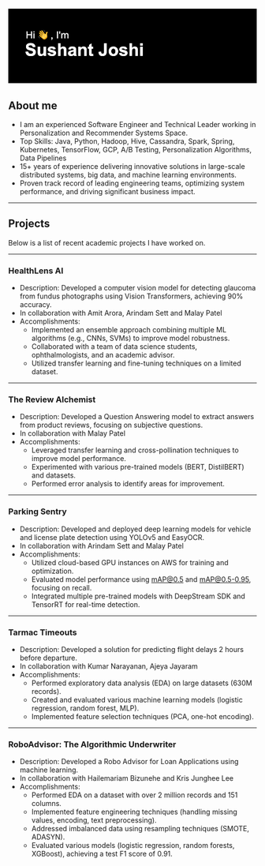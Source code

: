 ![Hi](header.png)

## About me 

- I am an experienced Software Engineer and Technical Leader working in Personalization and Recommender Systems Space.
- Top Skills: Java, Python, Hadoop, Hive, Cassandra, Spark, Spring, Kubernetes, TensorFlow, GCP, A/B Testing, Personalization Algorithms, Data Pipelines
- 15+ years of experience delivering innovative solutions in large-scale distributed systems, big data, and machine learning environments.
- Proven track record of leading engineering teams, optimizing system performance, and driving significant business impact.

---

## Projects
Below is a list of recent academic projects I have worked on.

---
### HealthLens AI
  - Description: Developed a computer vision model for detecting glaucoma from fundus photographs using Vision Transformers, achieving 90% accuracy.
  - In collaboration with Amit Arora, Arindam Sett and Malay Patel 
  - Accomplishments:
    - Implemented an ensemble approach combining multiple ML algorithms (e.g., CNNs, SVMs) to improve model robustness.
    - Collaborated with a team of data science students, ophthalmologists, and an academic advisor.
    - Utilized transfer learning and fine-tuning techniques on a limited dataset.
  
---
### The Review Alchemist 
  - Description: Developed a Question Answering model to extract answers from product reviews, focusing on subjective questions.
  - In collaboration with Malay Patel
  - Accomplishments:
    - Leveraged transfer learning and cross-pollination techniques to improve model performance.
    - Experimented with various pre-trained models (BERT, DistilBERT) and datasets.
    - Performed error analysis to identify areas for improvement.

---
### Parking Sentry
  - Description: Developed and deployed deep learning models for vehicle and license plate detection using YOLOv5 and EasyOCR.
  - In collaboration with Arindam Sett and Malay Patel
  - Accomplishments:
    - Utilized cloud-based GPU instances on AWS for training and optimization.
    - Evaluated model performance using mAP@0.5 and mAP@0.5-0.95, focusing on recall.
    - Integrated multiple pre-trained models with DeepStream SDK and TensorRT for real-time detection.

---
### Tarmac Timeouts
  - Description: Developed a solution for predicting flight delays 2 hours before departure.
  - In collaboration with Kumar Narayanan, Ajeya Jayaram 
  - Accomplishments:
    - Performed exploratory data analysis (EDA) on large datasets (630M records).
    - Created and evaluated various machine learning models (logistic regression, random forest, MLP).
    - Implemented feature selection techniques (PCA, one-hot encoding).

---
### RoboAdvisor: The Algorithmic Underwriter
  - Description: Developed a Robo Advisor for Loan Applications using machine learning.
  - In collaboration with Hailemariam Bizunehe and Kris Junghee Lee
  - Accomplishments:
    - Performed EDA on a dataset with over 2 million records and 151 columns.
    - Implemented feature engineering techniques (handling missing values, encoding, text preprocessing).
    - Addressed imbalanced data using resampling techniques (SMOTE, ADASYN).
    - Evaluated various models (logistic regression, random forests, XGBoost), achieving a test F1 score of 0.91.

